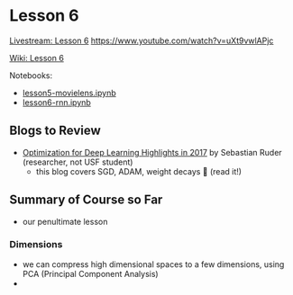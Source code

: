 # Lesson 6

[Livestream: Lesson 6](    )
https://www.youtube.com/watch?v=uXt9vwlAPjc


[Wiki: Lesson 6](   )  

Notebooks:  
* [lesson5-movielens.ipynb](https://github.com/fastai/fastai/blob/master/courses/dl1/lesson5-movielens.ipynb)
* [lesson6-rnn.ipynb](https://github.com/fastai/fastai/blob/master/courses/dl1/lesson6-rnn.ipynb)

## Blogs to Review

* [Optimization for Deep Learning Highlights in 2017](http://ruder.io/deep-learning-optimization-2017/index.html) by Sebastian Ruder (researcher, not USF student)  
  - this blog covers SGD, ADAM, weight decays :red_circle: (read it!)


## Summary of Course so Far
- our penultimate lesson


### Dimensions
- we can compress high dimensional spaces to a few dimensions, using PCA (Principal Component Analysis)
- 
